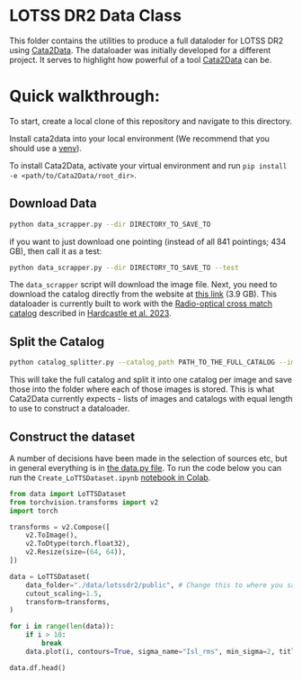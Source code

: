 # LOTSS DR2 Data Class

This folder contains the utilities to produce a full dataloder for LOTSS DR2 using [Cata2Data](https://github.com/mb010/Cata2Data).
The dataloader was initially developed for a different project. It serves to highlight how powerful of a tool [Cata2Data](https://github.com/mb010/Cata2Data) can be.

# Quick walkthrough:
To start, create a local clone of this repository and navigate to this directory.

Install cata2data into your local environment (We recommend that you should use a [venv](https://docs.python.org/3/library/venv.html)).

To install Cata2Data, activate your virtual environment and run `pip install -e <path/to/Cata2Data/root_dir>`.

## Download Data

```bash
python data_scrapper.py --dir DIRECTORY_TO_SAVE_TO
```

if you want to just download one pointing (instead of all 841 pointings; 434 GB), then call it as a test:

```bash
python data_scrapper.py --dir DIRECTORY_TO_SAVE_TO --test
```

The `data_scrapper` script will download the image file. Next, you need to download the catalog directly from the website at [this link](https://lofar-surveys.org/public/DR2/catalogues/combined-release-v1.1-LM_opt_mass.fits) (3.9 GB). This dataloader is currently built to work with the [Radio-optical cross match catalog](https://lofar-surveys.org/dr2_release.html#:~:text=Radio%2Doptical%20crossmatch%20catalogue) described in [Hardcastle et al. 2023](https://arxiv.org/abs/2309.00102).

## Split the Catalog

```bash
python catalog_splitter.py --catalog_path PATH_TO_THE_FULL_CATALOG --image_paths PATH_TO_DIRECTORY_OF_IMAGES
```

This will take the full catalog and split it into one catalog per image and save those into the folder where each of those images is stored. This is what Cata2Data currently expects - lists of images and catalogs with equal length to use to construct a dataloader.

## Construct the dataset
A number of decisions have been made in the selection of sources etc, but in general everything is in [the data.py file](data.py). To run the code below you can run the `Create_LoTTSDataset.ipynb` [notebook in Colab](https://colab.research.google.com/github/mb010/Cata2Data/blob/main/examples/lotssdr2/Create_LoTTSDataset.ipynb).

```python
from data import LoTTSDataset
from torchvision.transforms import v2
import torch

transforms = v2.Compose([
    v2.ToImage(),
    v2.ToDtype(torch.float32),
    v2.Resize(size=(64, 64)),
])

data = LoTTSDataset(
    data_folder="./data/lotssdr2/public", # Change this to where you saved your data
    cutout_scaling=1.5,
    transform=transforms,
)

for i in range(len(data)):
    if i > 10:
        break
    data.plot(i, contours=True, sigma_name="Isl_rms", min_sigma=2, title=data.df.iloc[i]["Source_Name"] + data.df.iloc[i]["S_Code"])

data.df.head()
```
